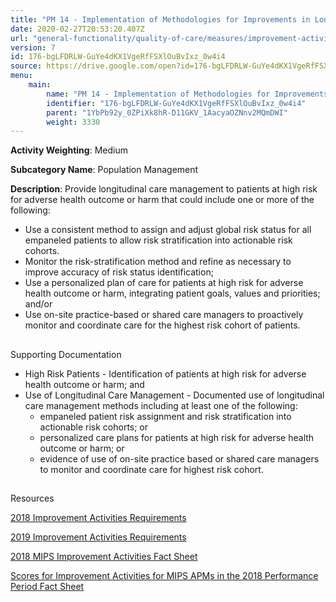 ```yaml
---
title: "PM 14 - Implementation of Methodologies for Improvements in Longitudinal Care Management for High Risk Patients"
date: 2020-02-27T20:53:20.407Z
url: "general-functionality/quality-of-care/measures/improvement-activities-measures/2018-improvement-activities/pm-14-implementation-of-methodologies-for-improvements-in-longitudinal-care-management-for-high-risk.html"
version: 7
id: 176-bgLFDRLW-GuYe4dKX1VgeRfFSXlOuBvIxz_0w4i4
source: https://drive.google.com/open?id=176-bgLFDRLW-GuYe4dKX1VgeRfFSXlOuBvIxz_0w4i4
menu:
    main:
        name: "PM 14 - Implementation of Methodologies for Improvements in Longitudinal Care Management for High Risk Patients"
        identifier: "176-bgLFDRLW-GuYe4dKX1VgeRfFSXlOuBvIxz_0w4i4"
        parent: "1YbPb92y_0ZPiXk8hR-D11GKV_1AacyaOZNnv2MQmDWI"
        weight: 3330
---
```









**Activity Weighting**: Medium

**Subcategory Name**: Population Management

**Description**: Provide longitudinal care management to patients at high risk for adverse health outcome or harm that could include one or more of the following:

* Use a consistent method to assign and adjust global risk status for all empaneled patients to allow risk stratification into actionable risk cohorts. 
* Monitor the risk-stratification method and refine as necessary to improve accuracy of risk status identification;
* Use a personalized plan of care for patients at high risk for adverse health outcome or harm, integrating patient goals, values and priorities; and/or
* Use on-site practice-based or shared care managers to proactively monitor and coordinate care for the highest risk cohort of patients.







## 

Supporting Documentation

* High Risk Patients - Identification of patients at high risk for adverse health outcome or harm; and 
* Use of Longitudinal Care Management - Documented use of longitudinal care management methods including at least one of the following: 
    * empaneled patient risk assignment and risk stratification into actionable risk cohorts; or 
    * personalized care plans for patients at high risk for adverse health outcome or harm; or 
    * evidence of use of on-site practice based or shared care managers to monitor and coordinate care for highest risk cohort.







## 

Resources

[2018 Improvement Activities Requirements](https://qpp.cms.gov/mips/improvement-activities?py=2018)

[2019 Improvement Activities Requirements](https://qpp.cms.gov/mips/improvement-activities?py=2019)

[2018 MIPS Improvement Activities Fact Sheet](https://qpp.cms.gov/resource/2018%20MIPS%20Improvement%20Activities%20Fact%20Sheet)

[Scores for Improvement Activities for MIPS APMs in the 2018 Performance Period Fact Sheet](https://qpp.cms.gov/resource/2018%20MIPS%20APMs%20improvement%20Activities%20scores%20fact%20sheet)

